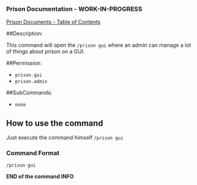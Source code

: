 ### Prison Documentation - **WORK-IN-PROGRESS**
[Prison Documents - Table of Contents](docs/prison_docs_000_toc.md)

##Description:

This command will open the `/prison gui` where an admin can manage a lot of things about prison on a GUI.

##Permission:

- `prison.gui`
- `prison.admin`

##SubCommands:

- `none`

## How to use the command

Just execute the command himself `/prison gui`

### Command Format

`/prison gui`

**END of the command INFO**